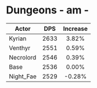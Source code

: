 # Dungeons - am - 
| Actor | DPS | Increase |
|---|:---:|:---:|
|Kyrian|2633|3.82%|
|Venthyr|2551|0.59%|
|Necrolord|2546|0.39%|
|Base|2536|0.00%|
|Night_Fae|2529|-0.28%|
